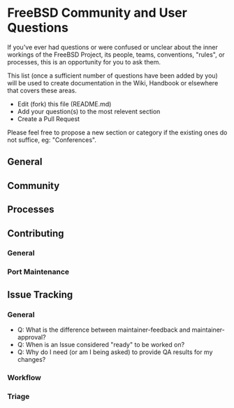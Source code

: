 # FreeBSD Community and User Questions

If you've ever had questions or were confused or unclear about the inner workings of the FreeBSD Project, its people, teams, conventions, "rules", or processes, this is an opportunity for you to ask them.

This list (once a sufficient number of questions have been added by you) will be used to create documentation in the Wiki, Handbook or elsewhere that covers these areas.

* Edit (fork) this file (README.md)
* Add your question(s) to the most relevent section
* Create a Pull Request

Please feel free to propose a new section or category if the existing ones do not suffice, eg: "Conferences".

## General

## Community

## Processes

## Contributing

### General

### Port Maintenance

## Issue Tracking

### General

* Q: What is the difference between maintainer-feedback and maintainer-approval?
* Q: When is an Issue considered "ready" to be worked on?
* Q: Why do I need (or am I being asked) to provide QA results for my changes?

### Workflow

### Triage
